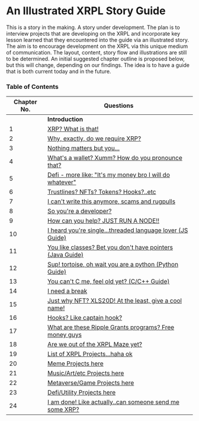 # An Illustrated XRPL Story Guide

This is a story in the making. A story under development.
The plan is to interview projects that are developing on the XRPL and incorporate key lesson learned that they encountered into the guide via an illustrated story.  The aim is to encourage development on the XRPL via this unique medium of communication.
The layout, content, story flow and illustrations are still to be determined.  An initial suggested chapter outline is proposed below, but this will change, depending on our findings. 
The idea is to have a guide that is both current today and in the future.

### Table of Contents

| Chapter No. | Questions |
| --- | --------- |
|  | **Introduction** |
|1 | [XRP? What is that!](#what-is-xrp) |
|2 | [Why, exactly, do we require XRP? ](#xrpl-features) |
|3 | [Nothing matters but you...](#xrpl-community) |
|4 | [What's a wallet? Xumm? How do you pronounce that?](#wallet) |
|5 | [Defi - more like: "It's my money bro I will do whatever" ](#xrpl-defi) |
|6 | [Trustlines? NFTs? Tokens? Hooks?..etc](#xrpl-feature-details) |
|7 | [I can't write this anymore, scams and rugpulls](#developer-frustation-1) |
|8 | [So you're a developer?](#xrpl-developer) |
|9 | [How can you help? JUST RUN A NODE!! ](#how-to-run-xrpl-node) |
|10 | [I heard you're single...threaded language lover (JS Guide)](#xrpl-js-guide) |
|11 | [You like classes? Bet you don't have pointers (Java Guide) ](#xrpl-java-guide) |
|12 | [Sup! tortoise, oh wait you are a python (Python Guide)](#xrpl-python-guide) |
|13 | [You can't C me, feel old yet? (C/C++ Guide)](#xrpl-ccplusplus-guide) |
|14 | [I need a break](#developer-frustation-2)
|15 | [Just why NFT? XLS20D! At the least, give a cool name!](#xrpl-nfts) |
|16 | [Hooks? Like captain hook?](#xrpl-hooks) |
|17 | [What are these Ripple Grants programs? Free money guys](#ripple-grants) |
|18 | [Are we out of the XRPL Maze yet?](#ripple-creator-funds) |
|19 | [List of XRPL Projects...haha ok](#xrpl-projects) |
|20 | [Meme Projects here](#xrpl-project-1) |
|21 | [Music/Art/etc Projects here](#xrpl-project-2) |
|22 | [Metaverse/Game Projects here](#xrpl-project-3) |
|23 | [Defi/Utility Projects here](#xrpl-project-4) |
|24 | [I am done! Like actually..can someone send me some XRP?](#developer-frustation-3)|
